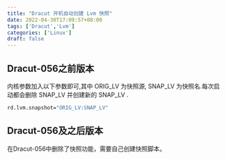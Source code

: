 ```yaml
---
title: "Dracut 开机自动创建 Lvm 快照"
date: 2022-04-30T17:09:57+08:00
tags: ['Dracut','Lvm']
categories: ['Linux']
draft: false
---
```


## Dracut-056之前版本
内核参数加入以下参数即可,其中 ORIG_LV 为快照源, SNAP_LV 为快照名.每次启动都会删除 SNAP_LV 并创建新的 SNAP_LV .
```bash
rd.lvm.snapshot="ORIG_LV:SNAP_LV"
```

## Dracut-056及之后版本

在Dracut-056中删除了快照功能，需要自己创建快照脚本。

